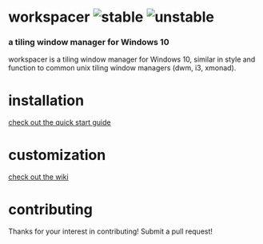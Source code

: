 # workspacer ![stable](https://github.com/workspacer/workspacer/workflows/stable/badge.svg) ![unstable](https://github.com/workspacer/workspacer/workflows/unstable/badge.svg)

### a tiling window manager for Windows 10

workspacer is a tiling window manager for Windows 10, similar in style and function to common unix tiling window managers (dwm, i3, xmonad).

# installation

[check out the quick start guide](https://www.workspacer.org/quickstart)

# customization

[check out the wiki](https://github.com/workspacer/workspacer/wiki/Customization)

# contributing

Thanks for your interest in contributing! Submit a pull request!
